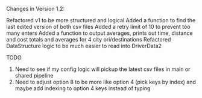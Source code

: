 Changes in Version 1.2:

Refactored v1 to be more structured and logical
Added a function to find the last edited version of both csv files
Added a retry limit of 10 to prevent too many enters
Added a function to output averages, prints out time, distance and cost totals and averages for 4 city ori/destinations
Refactored DataStructure logic to be much easier to read into DriverData2

TODO
1. Need to see if my config logic will pickup the latest csv files in main or shared pipeline
4. Need to adjust option 8 to be more like option 4 (pick keys by index) and maybe add indexing to option 4 keys instead of typing